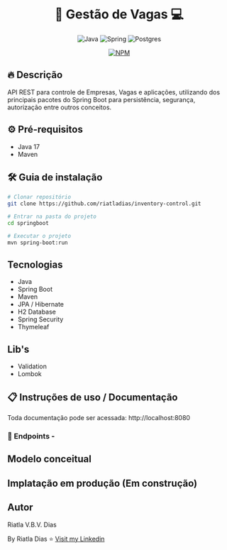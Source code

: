 <h1 align="center" style="font-weight: bold;">🏢 Gestão de Vagas 💻</h1>

<div align="center">

![Java](https://img.shields.io/badge/java-%23ED8B00.svg?style=for-the-badge&logo=openjdk&logoColor=white)
![Spring](https://img.shields.io/badge/spring-%236DB33F.svg?style=for-the-badge&logo=spring&logoColor=white)
![Postgres](https://img.shields.io/badge/postgres-%23316192.svg?style=for-the-badge&logo=postgresql&logoColor=white)

[![NPM](https://img.shields.io/npm/l/react)](https://github.com/riatladias/gestao_vagas/blob/main/LICENSE)

</div>

## 🔥 Descrição
API REST para controle de Empresas, Vagas e aplicações, utilizando dos principais pacotes do Spring Boot para persistência, segurança, autorização entre outros conceitos.

## ⚙️ Pré-requisitos
- Java 17
- Maven

## 🛠️ Guia de instalação

```bash
# Clonar repositório
git clone https://github.com/riatladias/inventory-control.git

# Entrar na pasta do projeto
cd springboot

# Executar o projeto
mvn spring-boot:run
```

## Tecnologias
- Java
- Spring Boot
- Maven
- JPA / Hibernate
- H2 Database
- Spring Security
- Thymeleaf

## Lib's
- Validation
- Lombok

## 📋 Instruções de uso / Documentação

Toda documentação pode ser acessada:
http://localhost:8080

### 📍 Endpoints - 









## Modelo conceitual

[//]: # (![Modelo Conceitual]&#40;/assets/diagrama.png&#41;)

## Implatação em produção (Em construção)

## Autor
Riatla V.B.V. Dias

By Riatla Dias ⭐ [Visit my Linkedin](https://www.linkedin.com/in/riatladias/)
